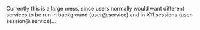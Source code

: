 Currently this is a large mess, since users normally would want different services to be run in background (user@.service) and in X11 sessions (user-session@.service)...
